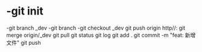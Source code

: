 # -git init 
  -git branch _dev
  -git branch
  -git checkout _dev
  git push origin http//:
  git merge origin/_dev
  git pull
  git status
  git log
  git add .
  git commit -m "feat: 新增文件"
  git push
  
